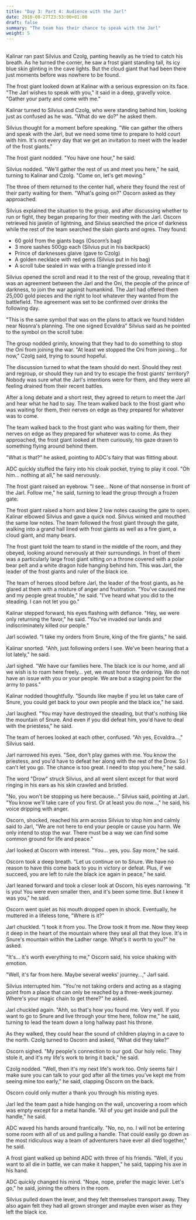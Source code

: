 ```yaml
---
title: "Day 3: Part 4: Audience with the Jarl"
date: 2010-08-27T23:53:00+01:00
draft: false
summary: "The team has their chance to speak with the Jarl"
weight: 5
---
```

<br>
Kalinar ran past Silvius and Czolg, panting heavily as he tried to catch his breath. As he turned the corner, he saw a frost giant standing tall, its icy blue skin glinting in the cave lights. But the cloud giant that had been there just moments before was nowhere to be found.

The frost giant looked down at Kalinar with a serious expression on its face. "The Jarl wishes to speak with you," it said in a deep, gravelly voice. "Gather your party and come with me."

Kalinar turned to Silvius and Czolg, who were standing behind him, looking just as confused as he was. "What do we do?" he asked them.

Silvius thought for a moment before speaking. "We can gather the others and speak with the Jarl, but we need some time to prepare to hold court with him. It's not every day that we get an invitation to meet with the leader of the frost giants."

The frost giant nodded. "You have one hour," he said.

Silvius nodded. "We'll gather the rest of us and meet you here," he said, turning to Kalinar and Czolg. "Come on, let's get moving."

The three of them returned to the center hall, where they found the rest of their party waiting for them. "What's going on?" Oscorn asked as they approached.

Silvius explained the situation to the group, and after discussing whether to run or fight, they began preparing for their meeting with the Jarl. Oscorn retrieved his javelin of lightning, and Silvius searched the price of darkness while the rest of the team searched the slain giants and ogres. They found:

- 60 gold from the giants bags (Oscorn’s bag)
- 3 more sashes 500gp each (Silvius put in his backpack)
- Prince of darknesses glaive (gave to Czolg)
- A golden necklace with red gems (Silvius put in his bag)
- A scroll tube sealed in wax with a triangle pressed into it

Silvius opened the scroll and read it to the rest of the group, revealing that it was an agreement between the Jarl and the Oni, the people of the prince of darkness, to join the war against humankind. The Jarl had offered them 25,000 gold pieces and the right to loot whatever they wanted from the battlefield. The agreement was set to be confirmed over drinks the following day.

"This is the same symbol that was on the plans to attack we found hidden near Nosnra's planning. The one signed Ecvaldra" Silvius said as he pointed to the symbol on the scroll tube. 

The group nodded grimly, knowing that they had to do something to stop the Oni from joining the war. "At least we stopped the Oni from joining… for now," Czolg said, trying to sound hopeful.

The discussion turned to what the team should do next. Should they rest and regroup, or should they run and try to escape the frost giants' territory? Nobody was sure what the Jarl's intentions were for them, and they were all feeling drained from their recent battles.

After a long debate and a short rest, they agreed to return to meet the Jarl and hear what he had to say. The team walked back to the frost giant who was waiting for them, their nerves on edge as they prepared for whatever was to come.

The team walked back to the frost giant who was waiting for them, their nerves on edge as they prepared for whatever was to come. As they approached, the frost giant looked at them curiously, his gaze drawn to something flying around behind them.

"What is that?" he asked, pointing to ADC's fairy that was flitting about.

ADC quickly stuffed the fairy into his cloak pocket, trying to play it cool. "Oh him… nothing at all," he said nervously.

The frost giant raised an eyebrow. "I see... None of that nonsense in front of the Jarl. Follow me," he said, turning to lead the group through a frozen gate.

The frost giant raised a horn and blew 2 low notes causing the gate to open. Kalinar elbowed Silvius and gave a quick nod. Silvius winked and mouthed the same low notes. The team followed the frost giant through the gate, walking into a grand hall lined with frost giants as well as a fire giant, a cloud giant, and many bears.

The frost giant told the team to stand in the middle of the room, and they obeyed, looking around nervously at their surroundings. In front of them was a particularly large frost giant sitting on a throne covered with a polar bear pelt and a white dragon hide hanging behind him. This was Jarl, the leader of the frost giants and ruler of the black ice.

The team of heroes stood before Jarl, the leader of the frost giants, as he glared at them with a mixture of anger and frustration. "You've caused me and my people great trouble," he said. "I've heard what you did to the steading. I can not let you go."

Kalinar stepped forward, his eyes flashing with defiance. "Hey, we were only returning the favor," he said. "You've invaded our lands and indiscriminately killed our people."

Jarl scowled. "I take my orders from Snure, king of the fire giants," he said.

Kalinar snorted. "Ahh, just following orders I see. We've been hearing that a lot lately," he said.

Jarl sighed. "We have our families here. The black ice is our home, and all we wish is to roam here freely… yet, we must honor the ordering. We do not have an issue with you or your people. We are but a staging point for the army to pass."

Kalinar nodded thoughtfully. "Sounds like maybe if you let us take care of Snure, you could get back to your own people and the black ice," he said.

Jarl laughed. "You may have destroyed the steading, but that's nothing like the mountain of Snure. And even if you did defeat him, you'd have to deal with the priestess," he said.

The team of heroes looked at each other, confused. "Ah yes, Ecvaldra…," Silvius said.

Jarl narrowed his eyes. "See, don't play games with me. You know the priestess, and you'd have to defeat her along with the rest of the Drow. So I can't let you go. The chance is too great. I need to stop you here," he said.

The word "Drow" struck Silvius, and all went silent except for that word ringing in his ears as his skin crawled and bristled.

"No, you won't be stopping us here because..." Silvius said, pointing at Jarl. "You know we'll take care of you first. Or at least you do now…," he said, his voice dripping with anger.

Oscorn, shocked, reached his arm across Silvius to stop him and calmly said to Jarl, "We are not here to end your people or cause you harm. We only intend to stop the war. There must be a way we can find some common ground for life and peace."

Jarl looked at Oscorn with interest. "You… yes, you. Say more," he said.

Oscorn took a deep breath. "Let us continue on to Snure. We have no reason to have this come back to you in victory or defeat. Plus, if we succeed, you are left to rule the black ice again in peace," he said.

Jarl leaned forward and took a closer look at Oscorn, his eyes narrowing. "It is you! You were even smaller then, and it's been some time. But I knew it was you," he said.

Oscorn went quiet as his mouth dropped open in shock. Eventually, he muttered in a lifeless tone, "Where is it?"

Jarl chuckled. "I took it from you. The Drow took it from me. Now they keep it deep in the heart of the mountain where they seal all that they love. It's in Snure's mountain within the Ladher range. What's it worth to you?" he asked.

"It's… it's worth everything to me," Oscorn said, his voice shaking with emotion.

"Well, it's far from here. Maybe several weeks' journey…," Jarl said.

Silvius interrupted him. "You're not taking orders and acting as a staging point from a place that can only be reached by a three-week journey. Where's your magic chain to get there?" he asked.

Jarl chuckled again. "Ahh, so that's how you found me. Very well. If you want to go to Snure and live through your time here, follow me," he said, turning to lead the team down a long hallway past his throne.

As they walked, they could hear the sound of children playing in a cave to the north. Czolg turned to Oscorn and asked, "What did they take?"

Oscorn sighed. "My people's connection to our god. Our holy relic. They stole it, and it's my life's work to bring it back," he said.

Czolg nodded. "Well, then it's my next life's work too. Only seems fair I make sure you can talk to your god after all the times you've kept me from seeing mine too early," he said, clapping Oscorn on the back.

Oscorn could only mutter a thank you through his misting eyes.

Jarl led the team past a hide hanging on the wall, uncovering a room which was empty except for a metal handle. "All of you get inside and pull the handle," he said.

ADC waved his hands around frantically. "No, no, no. I will not be entering some room with all of us and pulling a handle. That could easily go down as the most ridiculous way a team of adventurers have ever all died together," he said.

A frost giant walked up behind ADC with three of his friends. "Well, if you want to all die in battle, we can make it happen," he said, tapping his axe in his hand.

ADC quickly changed his mind. "Nope, nope, prefer the magic lever. Let's go," he said, joining the others in the room.

Silvius pulled down the lever, and they felt themselves transport away. They also again felt they had all grown stronger and maybe even wiser as they left the black ice.
